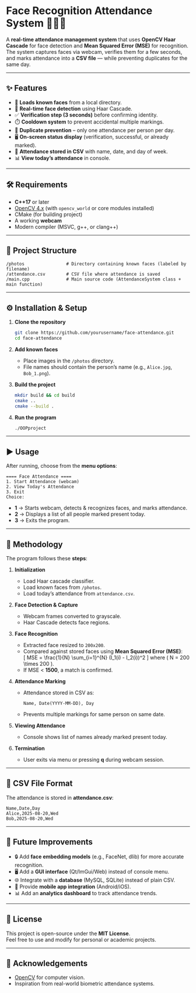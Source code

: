 # Face Recognition Attendance System 🎥👨‍💻

A **real-time attendance management system** that uses **OpenCV Haar Cascade** for face detection and **Mean Squared Error (MSE)** for recognition.  
The system captures faces via webcam, verifies them for a few seconds, and marks attendance into a **CSV file** — while preventing duplicates for the same day.

---

## ✨ Features

- 📂 **Loads known faces** from a local directory.
- 📸 **Real-time face detection** using Haar Cascade.
- ✅ **Verification step (3 seconds)** before confirming identity.
- ⏱️ **Cooldown system** to prevent accidental multiple markings.
- 🔁 **Duplicate prevention** – only one attendance per person per day.
- 🖥️ **On-screen status display** (verification, successful, or already marked).
- 📑 **Attendance stored in CSV** with name, date, and day of week.
- 📊 **View today’s attendance** in console.

---

## 🛠️ Requirements

- **C++17** or later
- [OpenCV 4.x](https://opencv.org/releases/) (with `opencv_world` or core modules installed)
- CMake (for building project)
- A working **webcam**
- Modern compiler (MSVC, g++, or clang++)

---

## 📂 Project Structure

```
/photos                # Directory containing known faces (labeled by filename)
/attendance.csv        # CSV file where attendance is saved
/main.cpp              # Main source code (AttendanceSystem class + main function)
```

---

## ⚙️ Installation & Setup

1. **Clone the repository**
   ```bash
   git clone https://github.com/yourusername/face-attendance.git
   cd face-attendance
   ```

2. **Add known faces**  
   - Place images in the `/photos` directory.  
   - File names should contain the person’s name (e.g., `Alice.jpg`, `Bob_1.png`).  

3. **Build the project**
   ```bash
   mkdir build && cd build
   cmake ..
   cmake --build .
   ```

4. **Run the program**
   ```bash
   ./OOPproject
   ```

---

## ▶️ Usage

After running, choose from the **menu options**:

```
==== Face Attendance ====
1. Start Attendance (webcam)
2. View Today's Attendance
3. Exit
Choice:
```

- **1** → Starts webcam, detects & recognizes faces, and marks attendance.  
- **2** → Displays a list of all people marked present today.  
- **3** → Exits the program.  

---

## 🧮 Methodology

The program follows these **steps**:

1. **Initialization**  
   - Load Haar cascade classifier.  
   - Load known faces from `/photos`.  
   - Load today’s attendance from `attendance.csv`.  

2. **Face Detection & Capture**  
   - Webcam frames converted to grayscale.  
   - Haar Cascade detects face regions.  

3. **Face Recognition**  
   - Extracted face resized to `200x200`.  
   - Compared against stored faces using **Mean Squared Error (MSE)**:  
     \[
     MSE = \frac{1}{N} \sum_{i=1}^{N} (I_1(i) - I_2(i))^2
     \]
     where \( N = 200 \times 200 \).  
   - If MSE < **1500**, a match is confirmed.  

4. **Attendance Marking**  
   - Attendance stored in CSV as:  
     ```
     Name, Date(YYYY-MM-DD), Day
     ```
   - Prevents multiple markings for same person on same date.  

5. **Viewing Attendance**  
   - Console shows list of names already marked present today.  

6. **Termination**  
   - User exits via menu or pressing **q** during webcam session.  

---

## 📑 CSV File Format

The attendance is stored in **attendance.csv**:

```
Name,Date,Day
Alice,2025-08-20,Wed
Bob,2025-08-20,Wed
```

---

## 🚀 Future Improvements

- 🔒 Add **face embedding models** (e.g., FaceNet, dlib) for more accurate recognition.  
- 🖥️ Add a **GUI interface** (Qt/ImGui/Web) instead of console menu.  
- 🌐 Integrate with a **database** (MySQL, SQLite) instead of plain CSV.  
- 📱 Provide **mobile app integration** (Android/iOS).  
- 📊 Add an **analytics dashboard** to track attendance trends.  

---

## 📜 License

This project is open-source under the **MIT License**.  
Feel free to use and modify for personal or academic projects.  

---

## 🙌 Acknowledgements

- [OpenCV](https://opencv.org/) for computer vision.  
- Inspiration from real-world biometric attendance systems.
